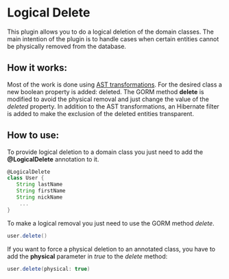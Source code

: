 Logical Delete
==============

This plugin allows you to do a logical deletion of the domain classes.
The main intention of the plugin is to handle cases when certain entities cannot be physically removed from the database.

## How it works:

Most of the work is done using [AST transformations](http://groovy.codehaus.org/Compile-time+Metaprogramming+-+AST+Transformations).
For the desired class a new boolean property is added: deleted.
The GORM method __delete__ is modified to avoid the physical removal and just change the value of the _deleted_ property.
In addition to the AST transformations, an Hibernate filter is added to make the exclusion of the deleted entities transparent.

## How to use:

To provide logical deletion to a domain class you just need to add the __@LogicalDelete__ annotation to it.

```groovy
@LogicalDelete
class User {
   String lastName
   String firstName
   String nickName
    ...
}
```

To make a logical removal you just need to use the GORM method _delete_.

```groovy
user.delete()
```

If you want to force a physical deletion to an annotated class, you have to add the __physical__ parameter in _true_ to the _delete_ method:

```groovy
user.delete(physical: true)
```
